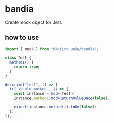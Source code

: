 # bandia
Create mock object for Jest.

## how to use

```typescript
import { mock } from "@kojiro.ueda/bandia";

class Test {
  method1() {
    return true;
  }
}

describe("test", () => {
  it("should mocked", () => {
    const instance = mock<Test>();
    instance.method1.mockReturnValueOnce(false);
    
    expect(instance.method()).toBe(false);
  });
});
```
